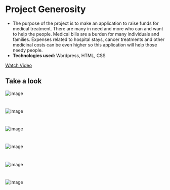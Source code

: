 # Project Generosity 
<ul>
<li>The purpose of the project is to make an application to raise funds for medical treatment. There are many in need and more who can and want to help the people. Medical bills are a burden for many individuals and families. Expenses related to hospital stays, cancer treatments and other medicinal costs can be even higher so this application will help those needy people.</li>
<li><b>Technologies used: </b>Wordpress, HTML, CSS</li>
</ul>
<a href="https://drive.google.com/file/d/1axmlv-0rc5eyM5Zt7ID-3582PS-f0obw/view?usp=sharing" class="btn btn-one">Watch Video</a>


## Take a look

![image](https://user-images.githubusercontent.com/88922832/179682554-bf4fa185-7bfa-4a37-a0fc-5c162ae53a25.png)
#
![image](https://user-images.githubusercontent.com/88922832/179683442-06103f22-c50b-44d4-8d2d-de27dc114cda.png)
#
![image](https://user-images.githubusercontent.com/88922832/179682731-0c7171ff-6c17-488f-8d0e-b250cfe73ceb.png)
#
![image](https://user-images.githubusercontent.com/88922832/179682764-2b0cada5-4629-4c49-959c-d5325b2820a7.png)
#
![image](https://user-images.githubusercontent.com/88922832/179682796-ecc097c3-51e3-4fc3-8ef8-6e80e965539a.png)
#
![image](https://user-images.githubusercontent.com/88922832/179682820-af7ee530-3f6d-44a4-b931-273559642740.png)
#

